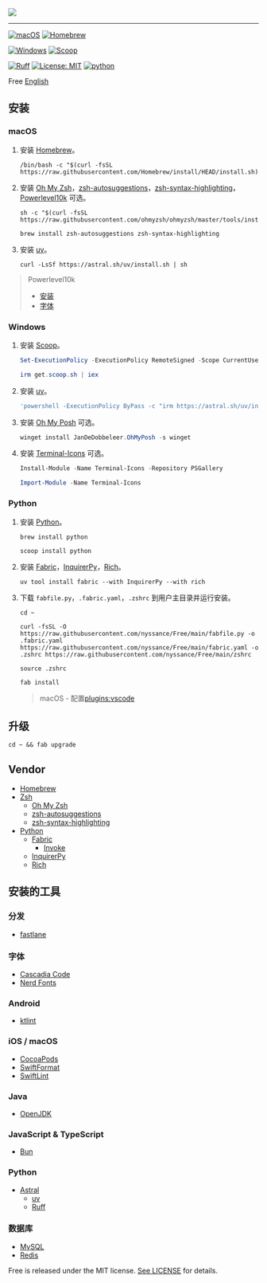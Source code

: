 <picture>
  <source media="(prefers-color-scheme: dark)" srcset="https://readme-typing-svg.demolab.com?Line+all+my+ducks+up+in+a+row~;%E4%BA%95%E4%BA%95%E5%85%AE%E5%85%B6%E6%9C%89%E7%90%86%E4%B9%9F~&font=Noto+Sans&size=24&color=FFFFFF" />
  <img src="https://readme-typing-svg.demolab.com?lines=Line+all+my+ducks+up+in+a+row~;%E4%BA%95%E4%BA%95%E5%85%AE%E5%85%B6%E6%9C%89%E7%90%86%E4%B9%9F~&font=Noto+Sans&size=24&color=000000" />
</picture>

---

[![macOS](https://img.shields.io/badge/macOS_15-4f4f4f?style=for-the-badge&logo=apple)](https://www.apple.com.cn/macos/macos-sequoia/)
[![Homebrew](https://img.shields.io/badge/Homebrew-2d2a25?style=for-the-badge&logo=homebrew)](https://brew.sh)

[![Windows](https://img.shields.io/badge/Windows_11-0078d4?style=for-the-badge&logo=windows11)](https://www.microsoft.com/windows/)
[![Scoop](https://img.shields.io/badge/Scoop-white?style=for-the-badge)](https://scoop.sh)

[![Ruff](https://img.shields.io/endpoint?url=https://raw.githubusercontent.com/astral-sh/ruff/main/assets/badge/v2.json)](https://github.com/astral-sh/ruff)
[![License: MIT](https://img.shields.io/badge/license-MIT-green)](https://opensource.org/licenses/MIT)
[![python](https://img.shields.io/badge/python-3.13-3776AB)](https://www.python.org)

Free [English](https://github.com/nyssance/Free/blob/main/README.md)

## 安装

### macOS

1. 安装 [Homebrew]。

    ```shell
    /bin/bash -c "$(curl -fsSL https://raw.githubusercontent.com/Homebrew/install/HEAD/install.sh)"
    ```

2. 安装 [Oh My Zsh]，[zsh-autosuggestions]，[zsh-syntax-highlighting]，[Powerlevel10k] 可选。

    ```shell
    sh -c "$(curl -fsSL https://raw.githubusercontent.com/ohmyzsh/ohmyzsh/master/tools/install.sh)"
    ```

    ```shell
    brew install zsh-autosuggestions zsh-syntax-highlighting
    ```

3. 安装 [uv]。

    ```shell
    curl -LsSf https://astral.sh/uv/install.sh | sh
    ```

> Powerlevel10k
>
> - [安装](https://github.com/romkatv/powerlevel10k?tab=readme-ov-file#installation)
> - [字体](https://github.com/romkatv/powerlevel10k/tree/master?tab=readme-ov-file#fonts)

### Windows

1. 安装 [Scoop]。

    ```powershell
    Set-ExecutionPolicy -ExecutionPolicy RemoteSigned -Scope CurrentUser
    ```

    ```powershell
    irm get.scoop.sh | iex
    ```

2. 安装 [uv]。

    ```powershell
    'powershell -ExecutionPolicy ByPass -c "irm https://astral.sh/uv/install.ps1 | iex"'
    ```

3. 安装 [Oh My Posh] 可选。

    ```powershell
    winget install JanDeDobbeleer.OhMyPosh -s winget
    ```

4. 安装 [Terminal-Icons] 可选。

    ```powershell
    Install-Module -Name Terminal-Icons -Repository PSGallery
    ```

    ```powershell
    Import-Module -Name Terminal-Icons
    ```

### Python

1. 安装 [Python]。

    ```shell
    brew install python
    ```

    ```powershell
    scoop install python
    ```

2. 安装 [Fabric]，[InquirerPy]，[Rich]。

    ```shell
    uv tool install fabric --with InquirerPy --with rich
    ```

3. 下载 `fabfile.py`，`.fabric.yaml`，`.zshrc` 到用户主目录并运行安装。

    ```shell
    cd ~
    ```

    ```shell
    curl -fsSL -O https://raw.githubusercontent.com/nyssance/Free/main/fabfile.py -o .fabric.yaml https://raw.githubusercontent.com/nyssance/Free/main/fabric.yaml -o .zshrc https://raw.githubusercontent.com/nyssance/Free/main/zshrc
    ```

    ```shell
    source .zshrc
    ```

    ```shell
    fab install
    ```

    > macOS - 配置[plugins:vscode](https://github.com/ohmyzsh/ohmyzsh/tree/master/plugins/vscode)

## 升级

```shell
cd ~ && fab upgrade
```

## Vendor

- [Homebrew]
- [Zsh](https://www.zsh.org)
  - [Oh My Zsh]
  - [zsh-autosuggestions]
  - [zsh-syntax-highlighting]
- [Python]
  - [Fabric]
    - [Invoke](https://www.pyinvoke.org)
  - [InquirerPy]
  - [Rich]

## 安装的工具

### 分发

- [fastlane](https://fastlane.tools)

### 字体

- [Cascadia Code](https://github.com/microsoft/cascadia-code)
- [Nerd Fonts](https://www.nerdfonts.com)

### Android

- [ktlint](https://github.com/pinterest/ktlint)

### iOS / macOS

- [CocoaPods](https://cocoapods.org)
- [SwiftFormat](https://github.com/nicklockwood/SwiftFormat)
- [SwiftLint](https://github.com/realm/SwiftLint)

### Java

- [OpenJDK](https://openjdk.java.net)

### JavaScript & TypeScript

- [Bun](https://bun.sh)

### Python

- [Astral](https://astral.sh)
  - [uv]
  - [Ruff](https://astral.sh/ruff)

### 数据库

- [MySQL](https://www.mysql.com)
- [Redis](https://redis.io)

Free is released under the MIT license. [See LICENSE](https://github.com/nyssance/Free/blob/main/LICENSE) for details.

[HomeBrew]: https://brew.sh/zh-cn/
[Oh My Zsh]: https://ohmyz.sh
[zsh-autosuggestions]: https://github.com/zsh-users/zsh-autosuggestions
[zsh-syntax-highlighting]: https://github.com/zsh-users/zsh-syntax-highlighting
[Powerlevel10k]: https://github.com/romkatv/powerlevel10k

[Scoop]: https://scoop.sh
[Oh My Posh]: https://ohmyposh.dev
[Terminal-Icons]: https://github.com/devblackops/Terminal-Icons

[Python]: https://www.python.org
[uv]: https://astral.sh/uv
[Fabric]: https://www.fabfile.org
[InquirerPy]: https://github.com/kazhala/InquirerPy
[Rich]: https://github.com/Textualize/rich
